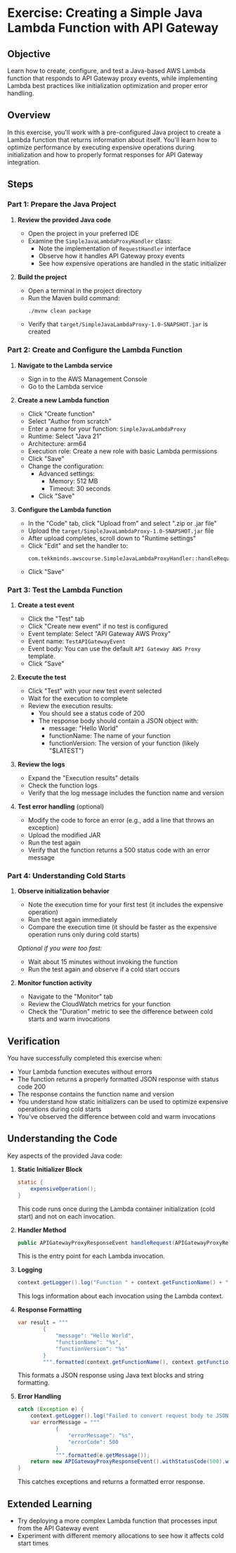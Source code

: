 # Exercise: Creating a Simple Java Lambda Function with API Gateway

## Objective
Learn how to create, configure, and test a Java-based AWS Lambda function that responds to API Gateway proxy events, while implementing Lambda best practices like initialization optimization and proper error handling.

## Overview
In this exercise, you'll work with a pre-configured Java project to create a Lambda function that returns information about itself. You'll learn how to optimize performance by executing expensive operations during initialization and how to properly format responses for API Gateway integration.

## Steps

### Part 1: Prepare the Java Project

1. **Review the provided Java code**
   - Open the project in your preferred IDE
   - Examine the `SimpleJavaLambdaProxyHandler` class:
     - Note the implementation of `RequestHandler` interface
     - Observe how it handles API Gateway proxy events
     - See how expensive operations are handled in the static initializer

2. **Build the project**
   - Open a terminal in the project directory
   - Run the Maven build command:
     ```bash
     ./mvnw clean package
     ```
   - Verify that `target/SimpleJavaLambdaProxy-1.0-SNAPSHOT.jar` is created

### Part 2: Create and Configure the Lambda Function

1. **Navigate to the Lambda service**
   - Sign in to the AWS Management Console
   - Go to the Lambda service

2. **Create a new Lambda function**
   - Click "Create function"
   - Select "Author from scratch"
   - Enter a name for your function: `SimpleJavaLambdaProxy`
   - Runtime: Select "Java 21"
   - Architecture: arm64
   - Execution role: Create a new role with basic Lambda permissions
   - Click "Save"
   - Change the configuration:
     - Advanced settings:
       - Memory: 512 MB
       - Timeout: 30 seconds
     - Click "Save"

3. **Configure the Lambda function**
   - In the "Code" tab, click "Upload from" and select ".zip or .jar file"
   - Upload the `target/SimpleJavaLambdaProxy-1.0-SNAPSHOT.jar` file
   - After upload completes, scroll down to "Runtime settings"
   - Click "Edit" and set the handler to:
     ```
     com.tekkminds.awscourse.SimpleJavaLambdaProxyHandler::handleRequest
     ```
   - Click "Save"

### Part 3: Test the Lambda Function

1. **Create a test event**
   - Click the "Test" tab
   - Click "Create new event" if no test is configured
   - Event template: Select "API Gateway AWS Proxy"
   - Event name: `TestAPIGatewayEvent`
   - Event body: You can use the default `API Gateway AWS Proxy` template.
   - Click "Save"

2. **Execute the test**
   - Click "Test" with your new test event selected
   - Wait for the execution to complete
   - Review the execution results:
     - You should see a status code of 200
     - The response body should contain a JSON object with:
       - message: "Hello World"
       - functionName: The name of your function
       - functionVersion: The version of your function (likely "$LATEST")

3. **Review the logs**
   - Expand the "Execution results" details
   - Check the function logs
   - Verify that the log message includes the function name and version

4. **Test error handling** (optional)
   - Modify the code to force an error (e.g., add a line that throws an exception)
   - Upload the modified JAR
   - Run the test again
   - Verify that the function returns a 500 status code with an error message

### Part 4: Understanding Cold Starts

1. **Observe initialization behavior**
   - Note the execution time for your first test (it includes the expensive operation)
   - Run the test again immediately
   - Compare the execution time (it should be faster as the expensive operation runs only during cold starts)
   
   *Optional if you were too fast:*
   - Wait about 15 minutes without invoking the function
   - Run the test again and observe if a cold start occurs

2. **Monitor function activity**
   - Navigate to the "Monitor" tab
   - Review the CloudWatch metrics for your function
   - Check the "Duration" metric to see the difference between cold starts and warm invocations

## Verification

You have successfully completed this exercise when:
- Your Lambda function executes without errors
- The function returns a properly formatted JSON response with status code 200
- The response contains the function name and version
- You understand how static initializers can be used to optimize expensive operations during cold starts
- You've observed the difference between cold and warm invocations

## Understanding the Code

Key aspects of the provided Java code:

1. **Static Initializer Block**
   ```java
   static {
       expensiveOperation();
   }
   ```
   This code runs once during the Lambda container initialization (cold start) and not on each invocation.

2. **Handler Method**
   ```java
   public APIGatewayProxyResponseEvent handleRequest(APIGatewayProxyRequestEvent event, Context context)
   ```
   This is the entry point for each Lambda invocation.

3. **Logging**
   ```java
   context.getLogger().log("Function " + context.getFunctionName() + ":" + context.getFunctionVersion() + " has been called", LogLevel.INFO);
   ```
   This logs information about each invocation using the Lambda context.

4. **Response Formatting**
   ```java
   var result = """
           {
               "message": "Hello World",
               "functionName": "%s",
               "functionVersion": "%s"
           }
           """.formatted(context.getFunctionName(), context.getFunctionVersion());
   ```
   This formats a JSON response using Java text blocks and string formatting.

5. **Error Handling**
   ```java
   catch (Exception e) {
       context.getLogger().log("Failed to convert request body to JSON", LogLevel.ERROR);
       var errorMessage = """
               {
                   "errorMessage": "%s",
                   "errorCode": 500
               }
               """.formatted(e.getMessage());
       return new APIGatewayProxyResponseEvent().withStatusCode(500).withBody(errorMessage);
   }
   ```
   This catches exceptions and returns a formatted error response.

## Extended Learning

- Try deploying a more complex Lambda function that processes input from the API Gateway event
- Experiment with different memory allocations to see how it affects cold start times
